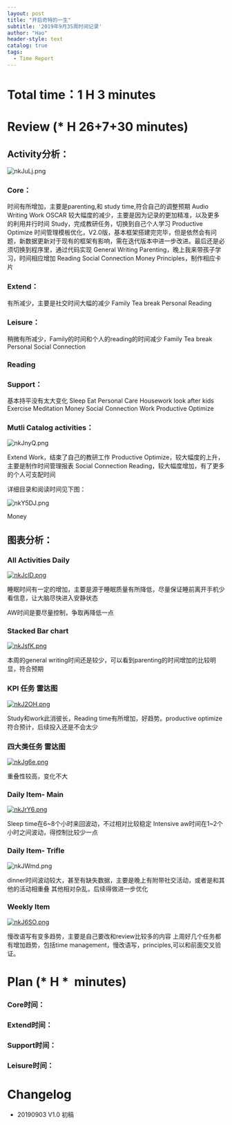 ```yaml
---
layout: post
title: "开启奇特的一生"
subtitle: '2019年9月35周时间记录'
author: "Hao"
header-style: text
catalog: true
tags:
  - Time Report
---
```




# Total time：1 H 3 minutes

# Review (* H 26+7+30 minutes)

## Activity分析：

![nkJuLj.png](https://s2.ax1x.com/2019/09/03/nkJuLj.png)



### Core：

时间有所增加，主要是parenting,和 study time,符合自己的调整预期
Audio Writing
Work
OSCAR 较大幅度的减少，主要是因为记录的更加精准，以及更多的利用并行时间
Study，完成教研任务，切换到自己个人学习
Productive Optimize 时间管理模板优化，V2.0版，基本框架搭建完完毕，但是依然会有问题，新数据更新对于现有的框架有影响，需在迭代版本中进一步改进。最后还是必须切换到程序里，通过代码实现
General Writing
Parenting，晚上我来带孩子学习，时间相应增加
Reading
Social Connection
Money
Principles，制作相应卡片

### Extend：

有所减少，主要是社交时间大幅的减少
Family
Tea break
Personal
Reading



### Leisure：

稍微有所减少，Family的时间和个人的reading的时间减少
Family
Tea break
Personal
Social Connection

### Reading

### Support：

基本持平没有太大变化
Sleep
Eat
Personal Care
Housework
look after kids
Exercise
Meditation
Money
Social Connection
Work
Productive Optimize

### Mutli Catalog activities：

![nkJnyQ.png](https://s2.ax1x.com/2019/09/03/nkJnyQ.png)



Extend
Work，结束了自己的教研工作
Productive Optimize，较大幅度的上升，主要是制作时间管理报表
Social Connection
Reading，较大幅度增加，有了更多的个人可支配时间

详细目录和阅读时间见下图：

![nkY5DJ.png](https://s2.ax1x.com/2019/09/03/nkY5DJ.png)



Money



## 图表分析：

### All Activities Daily



[![nkJclD.png](https://s2.ax1x.com/2019/09/03/nkJclD.png)](https://imgchr.com/i/nkJclD)



睡眠时间有一定的增加，主要是源于睡眠质量有所降低，尽量保证睡前离开手机少看信息，让大脑尽快进入安静状态

AW时间是要尽量控制，争取再降低一点

### Stacked Bar chart

[![nkJsfK.png](https://s2.ax1x.com/2019/09/03/nkJsfK.png)](https://imgchr.com/i/nkJsfK)



本周的general writing时间还是较少，可以看到parenting的时间增加的比较明显，符合预期

### KPI 任务 雷达图



[![nkJ2OH.png](https://s2.ax1x.com/2019/09/03/nkJ2OH.png)](https://imgchr.com/i/nkJ2OH)



Study和work此消彼长，Reading time有所增加，好趋势。productive optimize符合预计，后续投入还是不会太少

### 四大类任务 雷达图

[![nkJg6e.png](https://s2.ax1x.com/2019/09/03/nkJg6e.png)](https://imgchr.com/i/nkJg6e)



重叠性较高，变化不大

### Daily Item- Main



[![nkJrY6.png](https://s2.ax1x.com/2019/09/03/nkJrY6.png)](https://imgchr.com/i/nkJrY6)



Sleep time在6~8个小时来回波动，不过相对比较稳定
Intensive aw时间在1~2个小时之间波动，得控制比较少一点



### Daily Item- Trifle



![nkJWmd.png](https://s2.ax1x.com/2019/09/03/nkJWmd.png)



dinner时间波动较大，甚至有缺失数据，主要是晚上有附带社交活动，或者是和其他的活动相重叠
其他相对杂乱，后续得做进一步优化



### Weekly Item

[![nkJ6SO.png](https://s2.ax1x.com/2019/09/03/nkJ6SO.png)](https://imgchr.com/i/nkJ6SO)



慢改语写有变多趋势，主要是自己要改和review比较多的内容
上周好几个任务都有增加趋势，包括time management，慢改语写，principles,可以和前面交叉验证。

# Plan (* H *  minutes)

### Core时间：

### Extend时间：

### Support时间：

### Leisure时间：

# Changelog

- 20190903 V1.0 初稿
